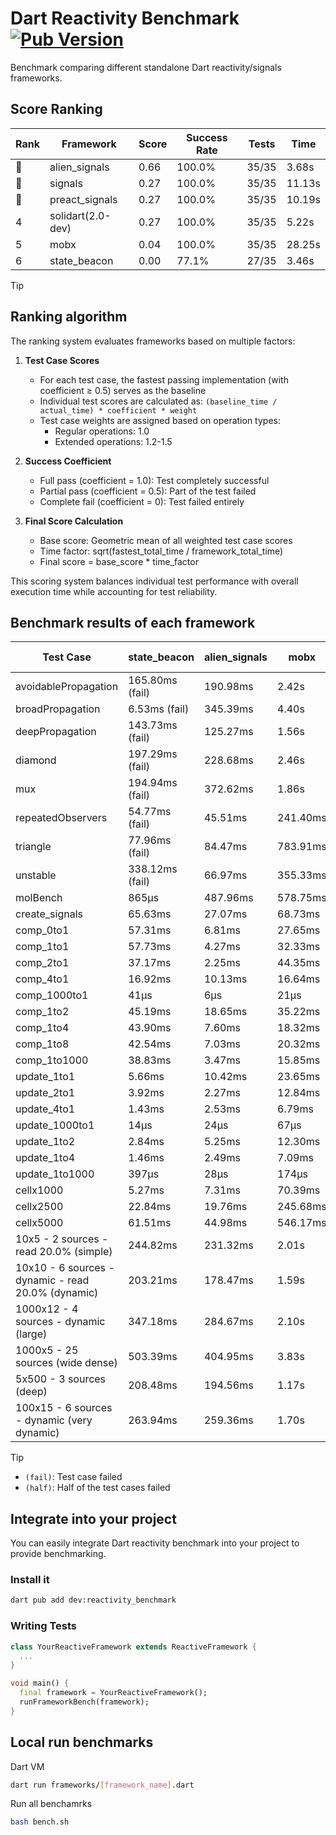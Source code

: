 # Dart Reactivity Benchmark [![Pub Version](https://img.shields.io/pub/v/reactivity_benchmark)](https://pub.dev/packages/reactivity_benchmark)

Benchmark comparing different standalone Dart reactivity/signals frameworks.

## Score Ranking

<!-- ranking start -->
| Rank | Framework | Score | Success Rate | Tests | Time |
|------|-----------|-------|--------------|-------|------|
| 🥇 | alien_signals | 0.66 | 100.0% | 35/35 | 3.68s |
| 🥈 | signals | 0.27 | 100.0% | 35/35 | 11.13s |
| 🥉 | preact_signals | 0.27 | 100.0% | 35/35 | 10.19s |
| 4 | solidart(2.0-dev) | 0.27 | 100.0% | 35/35 | 5.22s |
| 5 | mobx | 0.04 | 100.0% | 35/35 | 28.25s |
| 6 | state_beacon | 0.00 | 77.1% | 27/35 | 3.46s |

<!-- ranking end -->

> [!TIP]
> ## Ranking algorithm
>
> The ranking system evaluates frameworks based on multiple factors:
>
> 1. **Test Case Scores**
>    - For each test case, the fastest passing implementation (with coefficient ≥ 0.5) serves as the baseline
>    - Individual test scores are calculated as: `(baseline_time / actual_time) * coefficient * weight`
>    - Test case weights are assigned based on operation types:
>      - Regular operations: 1.0
>      - Extended operations: 1.2-1.5
>
> 2. **Success Coefficient**
>    - Full pass (coefficient = 1.0): Test completely successful
>    - Partial pass (coefficient = 0.5): Part of the test failed
>    - Complete fail (coefficient = 0): Test failed entirely
>
> 3. **Final Score Calculation**
>    - Base score: Geometric mean of all weighted test case scores
>    - Time factor: sqrt(fastest_total_time / framework_total_time)
>    - Final score = base_score * time_factor
>
> This scoring system balances individual test performance with overall execution time while accounting for test reliability.

## Benchmark results of each framework

<!-- test-case start -->
| Test Case | state_beacon | alien_signals | mobx | solidart(2.0-dev) | signals | preact_signals |
|---|---|---|---|---|---|---|
| avoidablePropagation | 165.80ms (fail) | 190.98ms | 2.42s | 274.66ms | 208.45ms | 201.02ms |
| broadPropagation | 6.53ms (fail) | 345.39ms | 4.40s | 510.70ms | 520.74ms | 456.38ms |
| deepPropagation | 143.73ms (fail) | 125.27ms | 1.56s | 170.90ms | 168.25ms | 175.72ms |
| diamond | 197.29ms (fail) | 228.68ms | 2.46s | 351.16ms | 297.63ms | 279.34ms |
| mux | 194.94ms (fail) | 372.62ms | 1.86s | 435.12ms | 411.15ms | 397.55ms |
| repeatedObservers | 54.77ms (fail) | 45.51ms | 241.40ms | 81.92ms | 46.44ms | 39.81ms |
| triangle | 77.96ms (fail) | 84.47ms | 783.91ms | 118.76ms | 102.83ms | 97.30ms |
| unstable | 338.12ms (fail) | 66.97ms | 355.33ms | 97.63ms | 82.65ms | 69.89ms |
| molBench | 865μs | 487.96ms | 578.75ms | 492.61ms | 487.20ms | 489.00ms |
| create_signals | 65.63ms | 27.07ms | 68.73ms | 53.69ms | 25.15ms | 5.31ms |
| comp_0to1 | 57.31ms | 6.81ms | 27.65ms | 27.12ms | 10.24ms | 17.16ms |
| comp_1to1 | 57.73ms | 4.27ms | 32.33ms | 36.91ms | 27.19ms | 11.11ms |
| comp_2to1 | 37.17ms | 2.25ms | 44.35ms | 32.91ms | 8.94ms | 17.96ms |
| comp_4to1 | 16.92ms | 10.13ms | 16.64ms | 13.82ms | 1.91ms | 12.18ms |
| comp_1000to1 | 41μs | 6μs | 21μs | 21μs | 5μs | 7μs |
| comp_1to2 | 45.19ms | 18.65ms | 35.22ms | 37.08ms | 14.65ms | 12.59ms |
| comp_1to4 | 43.90ms | 7.60ms | 18.32ms | 22.98ms | 9.32ms | 24.06ms |
| comp_1to8 | 42.54ms | 7.03ms | 20.32ms | 24.43ms | 6.18ms | 6.99ms |
| comp_1to1000 | 38.83ms | 3.47ms | 15.85ms | 17.36ms | 4.13ms | 4.44ms |
| update_1to1 | 5.66ms | 10.42ms | 23.65ms | 16.08ms | 8.95ms | 8.56ms |
| update_2to1 | 3.92ms | 2.27ms | 12.84ms | 7.80ms | 4.52ms | 4.34ms |
| update_4to1 | 1.43ms | 2.53ms | 6.79ms | 4.00ms | 2.25ms | 2.20ms |
| update_1000to1 | 14μs | 24μs | 67μs | 40μs | 22μs | 21μs |
| update_1to2 | 2.84ms | 5.25ms | 12.30ms | 8.00ms | 4.51ms | 4.62ms |
| update_1to4 | 1.46ms | 2.49ms | 7.09ms | 4.01ms | 2.25ms | 2.16ms |
| update_1to1000 | 397μs | 28μs | 174μs | 180μs | 43μs | 148μs |
| cellx1000 | 5.27ms | 7.31ms | 70.39ms | 11.71ms | 9.70ms | 9.60ms |
| cellx2500 | 22.84ms | 19.76ms | 245.68ms | 31.45ms | 31.26ms | 25.63ms |
| cellx5000 | 61.51ms | 44.98ms | 546.17ms | 70.64ms | 59.80ms | 63.03ms |
| 10x5 - 2 sources - read 20.0% (simple) | 244.82ms | 231.32ms | 2.01s | 357.95ms | 515.37ms | 434.71ms |
| 10x10 - 6 sources - dynamic - read 20.0% (dynamic) | 203.21ms | 178.47ms | 1.59s | 243.63ms | 282.36ms | 269.69ms |
| 1000x12 - 4 sources - dynamic (large) | 347.18ms | 284.67ms | 2.10s | 456.93ms | 3.75s | 3.64s |
| 1000x5 - 25 sources (wide dense) | 503.39ms | 404.95ms | 3.83s | 588.18ms | 3.31s | 2.73s |
| 5x500 - 3 sources (deep) | 208.48ms | 194.56ms | 1.17s | 248.14ms | 224.51ms | 229.30ms |
| 100x15 - 6 sources - dynamic (very dynamic) | 263.94ms | 259.36ms | 1.70s | 376.38ms | 488.54ms | 442.71ms |

<!-- test-case end -->

> [!TIP]
> - `(fail)`: Test case failed
> - `(half)`: Half of the test cases failed

## Integrate into your project

You can easily integrate Dart reactivity benchmark into your project to provide benchmarking.

### Install it

```bash
dart pub add dev:reactivity_benchmark
```

### Writing Tests

```dart
class YourReactiveFramework extends ReactiveFramework {
  ...
}

void main() {
  final framework = YourReactiveFramework();
  runFrameworkBench(framework);
}
```

## Local run benchmarks

Dart VM
```bash
dart run frameworks/[framework_name].dart
```

Run all benchamrks
```bash
bash bench.sh
```
